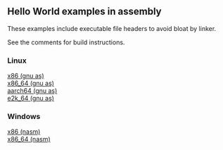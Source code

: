 ## Hello World examples in assembly

These examples include executable file headers to avoid bloat by linker.

See the comments for build instructions.

### Linux

[x86 (gnu as)](linux_x86.S)  
[x86_64 (gnu as)](linux_x86_64.S)  
[aarch64 (gnu as)](linux_aarch64.S)  
[e2k_64 (gnu as)](linux_e2k_64.S)  

### Windows

[x86 (nasm)](windows_x86.S)  
[x86_64 (nasm)](windows_x86_64.S)  

